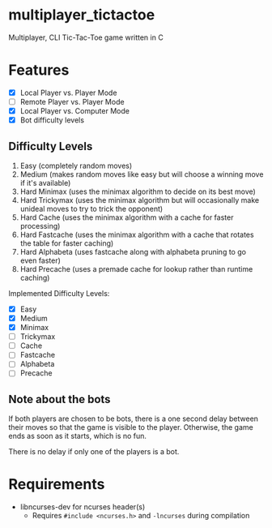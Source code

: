 # multiplayer_tictactoe
Multiplayer, CLI Tic-Tac-Toe game written in C

# Features
- [x] Local Player vs. Player Mode
- [ ] Remote Player vs. Player Mode
- [x] Local Player vs. Computer Mode
- [x] Bot difficulty levels

## Difficulty Levels
1. Easy (completely random moves)
2. Medium (makes random moves like easy but will choose a winning move if it's available)
3. Hard Minimax (uses the minimax algorithm to decide on its best move)
4. Hard Trickymax (uses the minimax algorithm but will occasionally make unideal moves to try to trick the opponent)
5. Hard Cache (uses the minimax algorithm with a cache for faster processing)
6. Hard Fastcache (uses the minimax algorithm with a cache that rotates the table for faster caching)
7. Hard Alphabeta (uses fastcache along with alphabeta pruning to go even faster)
8. Hard Precache (uses a premade cache for lookup rather than runtime caching)

Implemented Difficulty Levels:
- [X] Easy
- [X] Medium
- [X] Minimax
- [ ] Trickymax
- [ ] Cache
- [ ] Fastcache
- [ ] Alphabeta
- [ ] Precache

## Note about the bots
If both players are chosen to be bots, there is a one second delay between their
moves so that the game is visible to the player. Otherwise, the game ends as
soon as it starts, which is no fun.

There is no delay if only one of the players is a bot.

# Requirements
* libncurses-dev for ncurses header(s)
	* Requires `#include <ncurses.h>` and `-lncurses` during compilation

